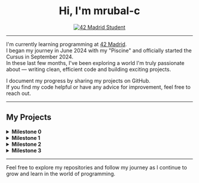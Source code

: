 <h1 align="center">Hi, I'm mrubal-c</h1>

<p align="center">
  <a href="https://www.42madrid.com/">
    <img src="https://img.shields.io/badge/42%20Madrid-Student-blue?style=for-the-badge" alt="42 Madrid Student"/>
  </a>
</p>

---

I'm currently learning programming at [42 Madrid](https://www.42madrid.com/).  
I began my journey in June 2024 with my "Piscine" and officially started the Cursus in September 2024.  
In these last few months, I've been exploring a world I'm truly passionate about — writing clean, efficient code and building exciting projects.

I document my progress by sharing my projects on GitHub.  
If you find my code helpful or have any advice for improvement, feel free to reach out.

---

## My Projects

<details>
  <summary><strong>Milestone 0</strong></summary>

  - **[libft](https://github.com/nisp3ro/libft)**  
    *Score: 125/100*  
    A personal implementation of standard C library functions, enhanced with additional utilities.
</details>

<details>
  <summary><strong>Milestone 1</strong></summary>

  - **[ft_printf](https://github.com/nisp3ro/01-ft_printf)**  
    *Score: 125/100*  
    A custom recreation of the standard printf function with bonus features.

  - **[get_next_line](https://github.com/nisp3ro/01-get_next_line)**  
    *Score: 125/100*  
    A function to read a file line by line, handling multiple file descriptors in its bonus version.
</details>

<details>
  <summary><strong>Milestone 2</strong></summary>

  - **[push_swap](https://github.com/nisp3ro/push_swap)**  
    *Score: 125/100*  
    A sorting project that challenges you to sort a stack using a limited set of operations.

  - **[so_long](https://github.com/nisp3ro/so_long)**  
    *Score: 125/100*  
    A 2D game using MiniLibX where the player collects items and reaches the exit while avoiding obstacles.

  - **[pipex](https://github.com/nisp3ro/pipex)**  
    *Score: 125/100*  
    A project that simulates shell piping and redirection by connecting commands through pipes and managing file input/output.
</details>

<details>
  <summary><strong>Milestone 3</strong></summary>

  - **[philosophers](https://github.com/nisp3ro/philosophers)**  
    *Score: 125/100*  
    A simulation of the Dining Philosophers Problem that demonstrates thread synchronization and resource sharing using both a mandatory thread-based approach and a bonus process-based approach with semaphores. This project tackles one of the classic concurrency challenges by ensuring that even and odd philosophers alternate for their first meal, reducing resource contention.

  - **[minishell](https://github.com/nisp3ro/minishell)**  
    *Score: 100/100*  
    A minimal shell that replicates basic bash functionalities.
</details>


---

Feel free to explore my repositories and follow my journey as I continue to grow and learn in the world of programming.
